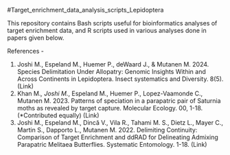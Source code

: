 #Target_enrichment_data_analysis_scripts_Lepidoptera

This repository contains Bash scripts useful for bioinformatics analyses of target enrichment data, and R scripts used in various analyses done in papers given below. 

References -
1.	Joshi M., Espeland M., Huemer P., deWaard J., & Mutanen M. 2024. Species Delimitation Under Allopatry: Genomic Insights Within and Across Continents in Lepidoptera. Insect systematics and Diversity. 8(5). (Link)
2.	Khan M.*, Joshi M.*, Espeland M., Huemer P., Lopez-Vaamonde C., Mutanen M. 2023. Patterns of speciation in a parapatric pair of Saturnia moths as revealed by target capture. Molecular Ecology. 00, 1-18. (*Contributed equally) (Link)
3.	Joshi M., Espeland M., Dincă V., Vila R., Tahami M. S., Dietz L., Mayer C., Martin S., Dapporto L., Mutanen M. 2022. Delimiting Continuity: Comparison of Target Enrichment and ddRAD for Delineating Admixing Parapatric Melitaea Butterflies. Systematic Entomology. 1-18. (Link)
